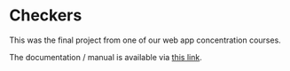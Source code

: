 # Checkers

This was the final project from one of our web app concentration courses. 

The documentation / manual is available via [this link](https://github.com/rpusec/Checkers/raw/master/rpusec_checkers_manual.pdf). 
